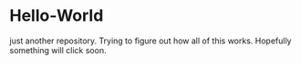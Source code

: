# Hello-World
just another repository.
Trying to figure out how all of this works. Hopefully something will click soon.
